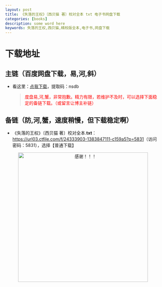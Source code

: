 ```yaml
---
layout: post
title: 《失落的王权》〔西贝猫 著〕校对全本 txt 电子书网盘下载
categories: [books]
description: some word here
keywords: 失落的王权,西贝猫,精校版全本,电子书,网盘下载
---
```


# 下载地址

## 主链（百度网盘下载，易,河,斜）

- 看这里：[点我下载](https://pan.baidu.com/s/1iMXUbSbtZQZjDcqDmnWUyw?pwd=nsdb)，提取码：nsdb

  > <p style="color:red" >度盘易,河,蟹，非常抱歉。精力有限，若维护不及时，可以选择下面稳定的备链下载。（或留言让博主补链）</p>

## 备链（防,河,蟹，速度稍慢，但下载稳定啊）

- 《失落的王权》〔西贝猫 著〕校对全本.**txt**：<https://url03.ctfile.com/f/24333903-1383847111-c159a5?p=5831>（访问密码：5831），选择【普通下载】

<div align="center"><img src="https://pic.imgdb.cn/item/6707df6bd29ded1a8ce37031.gif" alt="感谢！！！" width="420px" height="auto"/></div>
